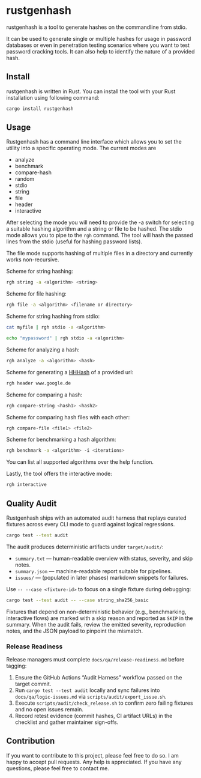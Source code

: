 # rustgenhash

rustgenhash is a tool to generate hashes on the commandline from stdio.

It can be used to generate single or multiple hashes for usage in password databases or even in penetration testing scenarios where you want to test password cracking tools. It can also help to identify the nature of a provided hash.

## Install

rustgenhash is written in Rust. You can install the tool with your Rust installation using following command:

```bash
cargo install rustgenhash
```

## Usage

Rustgenhash has a command line interface which allows you to set the utility into a specific operating mode. The current
modes are

- analyze
- benchmark
- compare-hash
- random
- stdio
- string
- file
- header
- interactive

After selecting the mode you will need to provide the -a switch for selecting a suitable hashing algorithm and a string
or file to be hashed. The stdio mode allows you to pipe to the `rgh` command. The tool will hash the passed
lines from the stdio (useful for hashing password lists).

The file mode supports hashing of multiple files in a directory and currently works non-recursive.

Scheme for string hashing:

```bash
rgh string -a <algorithm> <string>
```

Scheme for file hashing:

```bash
rgh file -a <algorithm> <filename or directory>
```

Scheme for string hashing from stdio:

```bash
cat myfile | rgh stdio -a <algorithm>
```

```bash
echo "mypassword" | rgh stdio -a <algorithm>
```

Scheme for analyzing a hash:

```bash
rgh analyze -a <algorithm> <hash>
```

Scheme for generating a [HHHash](https://www.foo.be/2023/07/HTTP-Headers-Hashing_HHHash) of a provided url:

```bash
rgh header www.google.de
```

Scheme for comparing a hash:

```bash
rgh compare-string <hash1> <hash2>
```

Scheme for comparing hash files with each other:

```bash
rgh compare-file <file1> <file2>
```

Scheme for benchmarking a hash algorithm:

```bash
rgh benchmark -a <algorithm> -i <iterations>
```

You can list all supported algorithms over the help function.

Lastly, the tool offers the interactive mode:

```bash
rgh interactive
```

## Quality Audit

Rustgenhash ships with an automated audit harness that replays curated fixtures
across every CLI mode to guard against logical regressions.

```bash
cargo test --test audit
```

The audit produces deterministic artifacts under `target/audit/`:

- `summary.txt` — human-readable overview with status, severity, and skip notes.
- `summary.json` — machine-readable report suitable for pipelines.
- `issues/` — (populated in later phases) markdown snippets for failures.

Use `-- --case <fixture-id>` to focus on a single fixture during debugging:

```bash
cargo test --test audit -- --case string_sha256_basic
```

Fixtures that depend on non-deterministic behavior (e.g., benchmarking,
interactive flows) are marked with a skip reason and reported as `SKIP` in the
summary. When the audit fails, review the emitted severity, reproduction notes,
and the JSON payload to pinpoint the mismatch.

### Release Readiness

Release managers must complete `docs/qa/release-readiness.md` before tagging:

1. Ensure the GitHub Actions “Audit Harness” workflow passed on the target commit.
2. Run `cargo test --test audit` locally and sync failures into
   `docs/qa/logic-issues.md` via `scripts/audit/export_issue.sh`.
3. Execute `scripts/audit/check_release.sh` to confirm zero failing fixtures and
   no open issues remain.
4. Record retest evidence (commit hashes, CI artifact URLs) in the checklist and
   gather maintainer sign-offs.

## Contribution 

If you want to contribute to this project, please feel free to do so. I am happy to accept pull requests. Any help is appreciated. If you have any questions, please feel free to contact me.
